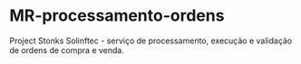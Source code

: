 # MR-processamento-ordens
Project Stonks Solinftec - serviço de processamento, execução e validação  de ordens de compra e venda.
